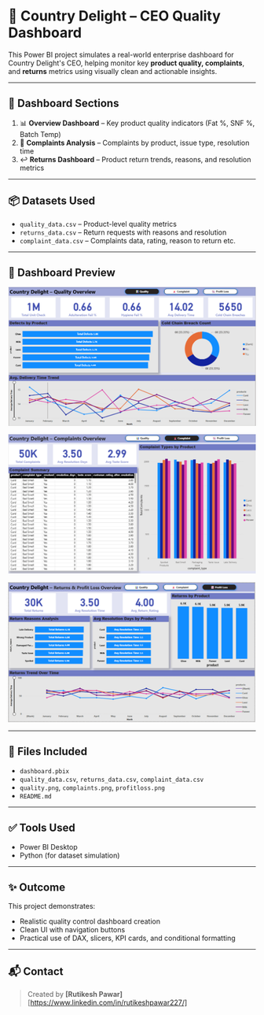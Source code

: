 # 🧠 Country Delight – CEO Quality Dashboard

This Power BI project simulates a real-world enterprise dashboard for Country Delight's CEO, helping monitor key **product quality, complaints**, and **returns** metrics using visually clean and actionable insights.

---

## 📁 Dashboard Sections

1. 📊 **Overview Dashboard** – Key product quality indicators (Fat %, SNF %, Batch Temp)
2. 🚨 **Complaints Analysis** – Complaints by product, issue type, resolution time
3. ↩️ **Returns Dashboard** – Product return trends, reasons, and resolution metrics

---

## 📦 Datasets Used

- `quality_data.csv` – Product-level quality metrics
- `returns_data.csv` – Return requests with reasons and resolution
- `complaint_data.csv` – Complaints data, rating, reason to return etc.


---

## 📸 Dashboard Preview

![Dashboard Screenshot](quality.png)

![Dashboard Screenshot](complaints.png)

![Dashboard Screenshot](profitloss.png)

---

## 📂 Files Included

- `dashboard.pbix`
- `quality_data.csv`, `returns_data.csv`, `complaint_data.csv`
- `quality.png`, `complaints.png`, `profitloss.png`
- `README.md`

---

## ✅ Tools Used

- Power BI Desktop
- Python (for dataset simulation)

---

## ✨ Outcome

This project demonstrates:
- Realistic quality control dashboard creation
- Clean UI with navigation buttons
- Practical use of DAX, slicers, KPI cards, and conditional formatting

---

## 📬 Contact

> Created by **[Rutikesh Pawar]**  
> [https://www.linkedin.com/in/rutikeshpawar227/]

